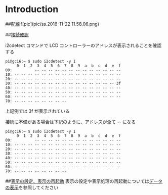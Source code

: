 # Introduction

##<u>配線</u>
                      ![pic](pic/ss.2016-11-22 11.58.06.png)                                                                  

##<u>接続確認</u>

i2cdetect コマンドで LCD コントローラーのアドレスが表示されることを確認する

```bash:
pi@gc16:~ $ sudo i2cdetect -y 1
     0  1  2  3  4  5  6  7  8  9  a  b  c  d  e  f
00:          -- -- -- -- -- -- -- -- -- -- -- -- --
10: -- -- -- -- -- -- -- -- -- -- -- -- -- -- -- --
20: -- -- -- -- -- -- -- -- -- -- -- -- -- -- -- --
30: -- -- -- -- -- -- -- -- -- -- -- -- -- -- -- 3f
40: -- -- -- -- -- -- -- -- -- -- -- -- -- -- -- --
50: -- -- -- -- -- -- -- -- -- -- -- -- -- -- -- --
60: -- -- -- -- -- -- -- -- -- -- -- -- -- -- -- --
70: -- -- -- -- -- -- -- --                         
```

上記例では 3f が表示されている

接続に不備がある場合は下記のように、アドレスが全て -- になる

```bash:
pi@gc16:~ $ sudo i2cdetect -y 1
     0  1  2  3  4  5  6  7  8  9  a  b  c  d  e  f
00:          -- -- -- -- -- -- -- -- -- -- -- -- --
10: -- -- -- -- -- -- -- -- -- -- -- -- -- -- -- --
20: -- -- -- -- -- -- -- -- -- -- -- -- -- -- -- --
30: -- -- -- -- -- -- -- -- -- -- -- -- -- -- -- --
40: -- -- -- -- -- -- -- -- -- -- -- -- -- -- -- --
50: -- -- -- -- -- -- -- -- -- -- -- -- -- -- -- --
60: -- -- -- -- -- -- -- -- -- -- -- -- -- -- -- --
70: -- -- -- -- -- -- -- --                         
```

##<u>表示の設定、表示の再起動</u>
表示の設定や表示処理の再起動については[データの表示](show.md)を参照してください
